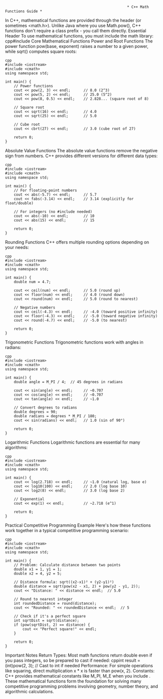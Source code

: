                                                            * C++ Math Functions Guide *
In C++, mathematical functions are provided through the <cmath> header (or sometimes <math.h>). Unlike Java where you use Math.pow(), C++ functions don't require a class prefix - you call them directly.
Essential Header
To use mathematical functions, you must include the math library:
cpp#include <cmath>
Core Mathematical Functions
Power and Root Functions
The power function pow(base, exponent) raises a number to a given power, while sqrt() computes square roots:
```
cpp
#include <iostream>
#include <cmath>
using namespace std;

int main() {
    // Power functions
    cout << pow(2, 3) << endl;      // 8.0 (2^3)
    cout << pow(5, 2) << endl;      // 25.0 (5^2)
    cout << pow(8, 0.5) << endl;    // 2.828... (square root of 8)
    
    // Square root
    cout << sqrt(16) << endl;       // 4.0
    cout << sqrt(25) << endl;       // 5.0
    
    // Cube root
    cout << cbrt(27) << endl;       // 3.0 (cube root of 27)
    
    return 0;
}
```

Absolute Value Functions
The absolute value functions remove the negative sign from numbers. C++ provides different versions for different data types:
```
cpp
#include <iostream>
#include <cmath>
using namespace std;

int main() {
    // For floating-point numbers
    cout << abs(-5.7) << endl;      // 5.7
    cout << fabs(-3.14) << endl;    // 3.14 (explicitly for float/double)
    
    // For integers (no #include needed)
    cout << abs(-10) << endl;       // 10
    cout << abs(15) << endl;        // 15
    
    return 0;
}
```

Rounding Functions
C++ offers multiple rounding options depending on your needs:
```
cpp
#include <iostream>
#include <cmath>
using namespace std;

int main() {
    double num = 4.7;
    
    cout << ceil(num) << endl;      // 5.0 (round up)
    cout << floor(num) << endl;     // 4.0 (round down)
    cout << round(num) << endl;     // 5.0 (round to nearest)
    
    // Negative numbers
    cout << ceil(-4.3) << endl;     // -4.0 (toward positive infinity)
    cout << floor(-4.3) << endl;    // -5.0 (toward negative infinity)
    cout << round(-4.7) << endl;    // -5.0 (to nearest)
    
    return 0;
}
```

Trigonometric Functions
Trigonometric functions work with angles in radians:
```
cpp
#include <iostream>
#include <cmath>
using namespace std;

int main() {
    double angle = M_PI / 4;  // 45 degrees in radians
    
    cout << sin(angle) << endl;     // ~0.707
    cout << cos(angle) << endl;     // ~0.707  
    cout << tan(angle) << endl;     // ~1.0
    
    // Convert degrees to radians
    double degrees = 90;
    double radians = degrees * M_PI / 180;
    cout << sin(radians) << endl;   // 1.0 (sin of 90°)
    
    return 0;
}
```

Logarithmic Functions
Logarithmic functions are essential for many algorithms:
```
cpp
#include <iostream>
#include <cmath>
using namespace std;

int main() {
    cout << log(2.718) << endl;     // ~1.0 (natural log, base e)
    cout << log10(100) << endl;     // 2.0 (log base 10)
    cout << log2(8) << endl;        // 3.0 (log base 2)
    
    // Exponential
    cout << exp(1) << endl;         // ~2.718 (e^1)
    
    return 0;
}
```
Practical Competitive Programming Example
Here's how these functions work together in a typical competitive programming scenario:
```
cpp
#include <iostream>
#include <cmath>
using namespace std;

int main() {
    // Problem: Calculate distance between two points
    double x1 = 1, y1 = 1;
    double x2 = 4, y2 = 5;
    
    // Distance formula: sqrt((x2-x1)² + (y2-y1)²)
    double distance = sqrt(pow(x2 - x1, 2) + pow(y2 - y1, 2));
    cout << "Distance: " << distance << endl;  // 5.0
    
    // Round to nearest integer
    int roundedDistance = round(distance);
    cout << "Rounded: " << roundedDistance << endl;  // 5
    
    // Check if it's a perfect square
    int sqrtDist = sqrt(distance);
    if (pow(sqrtDist, 2) == distance) {
        cout << "Perfect square!" << endl;
    }
    
    return 0;
}
```
Important Notes
Return Types: Most math functions return double even if you pass integers, so be prepared to cast if needed:
cppint result = (int)pow(2, 3);  // Cast to int if needed
Performance: For simple operations like squaring, direct multiplication x * x is faster than pow(x, 2).
Constants: C++ provides mathematical constants like M_PI, M_E when you include <cmath>.
These mathematical functions form the foundation for solving many competitive programming problems involving geometry, number theory, and algorithmic calculations.
